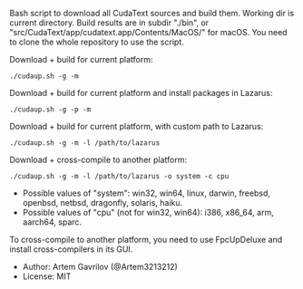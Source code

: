 Bash script to download all CudaText sources and build them.
Working dir is current directory.
Build results are in subdir "./bin", or "src/CudaText/app/cudatext.app/Contents/MacOS/" for macOS.
You need to clone the whole repository to use the script.

Download + build for current platform:
```shell
./cudaup.sh -g -m
```
Download + build for current platform and install packages in Lazarus:
```shell
./cudaup.sh -g -p -m
```
Download + build for current platform, with custom path to Lazarus:
```shell
./cudaup.sh -g -m -l /path/to/lazarus
```
Download + cross-compile to another platform:
```shell
./cudaup.sh -g -m -l /path/to/lazarus -o system -c cpu
```
  
* Possible values of "system": win32, win64, linux, darwin, freebsd, openbsd, netbsd, dragonfly, solaris, haiku.
* Possible values of "cpu" (not for win32, win64): i386, x86_64, arm, aarch64, sparc.

To cross-compile to another platform, you need to use FpcUpDeluxe and install cross-compilers in its GUI.

* Author: Artem Gavrilov (@Artem3213212)
* License: MIT
